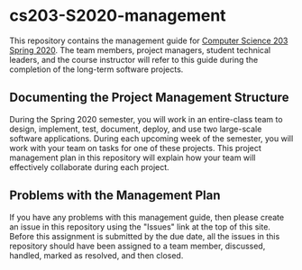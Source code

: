 # cs203-S2020-management

This repository contains the management guide for [Computer Science 203 Spring
2020](https://www.gregorykapfhammer.com/teaching/cs203S2020/). The team members,
project managers, student technical leaders, and the course instructor will
refer to this guide during the completion of the long-term software projects.

## Documenting the Project Management Structure

During the Spring 2020 semester, you will work in an entire-class team to
design, implement, test, document, deploy, and use two large-scale software
applications. During each upcoming week of the semester, you will work with your
team on tasks for one of these projects. This project management plan in this
repository will explain how your team will effectively collaborate during each
project.

## Problems with the Management Plan

If you have any problems with this management guide, then please create an issue
in this repository using the "Issues" link at the top of this site. Before this
assignment is submitted by the due date, all the issues in this repository
should have been assigned to a team member, discussed, handled, marked as
resolved, and then closed.
